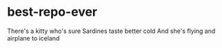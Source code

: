 # best-repo-ever
There's a kitty who's sure 
Sardines taste better cold
And she's flying and airplane to iceland


